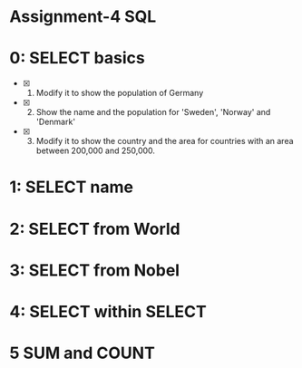 # Assignment-4  SQL 

# 0: SELECT basics
 - [x] 1. Modify it to show the population of Germany
 - [x] 2. Show the name and the population for 'Sweden', 'Norway' and 'Denmark'
 - [x] 3. Modify it to show the country and the area for countries with an area between 200,000 and 250,000.
# 1: SELECT name
# 2: SELECT from World
# 3: SELECT from Nobel
# 4: SELECT within SELECT
# 5 SUM and COUNT









